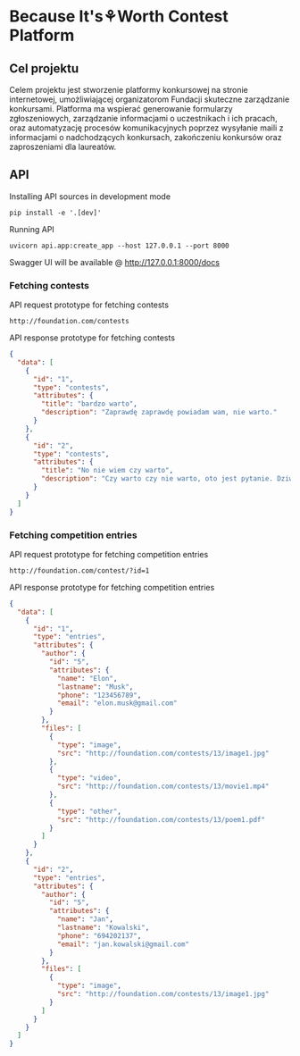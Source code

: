 # Because It's⚘Worth Contest Platform

## Cel projektu

Celem projektu jest stworzenie platformy konkursowej na stronie internetowej, umożliwiającej organizatorom Fundacji skuteczne zarządzanie konkursami. Platforma ma wspierać generowanie formularzy zgłoszeniowych, zarządzanie informacjami o uczestnikach i ich pracach, oraz automatyzację procesów komunikacyjnych poprzez wysyłanie maili z informacjami o nadchodzących konkursach, zakończeniu konkursów oraz zaproszeniami dla laureatów.

## API

Installing API sources in development mode

```commandline
pip install -e '.[dev]'
```

Running API

```commandline
uvicorn api.app:create_app --host 127.0.0.1 --port 8000
```

Swagger UI will be available @ http://127.0.0.1:8000/docs

### Fetching contests

API request prototype for fetching contests

```plaintext
http://foundation.com/contests
```

API response prototype for fetching contests

```json
{
  "data": [
    {
      "id": "1",
      "type": "contests",
      "attributes": {
        "title": "bardzo warto",
        "description": "Zaprawdę zaprawdę powiadam wam, nie warto."
      }
    },
    {
      "id": "2",
      "type": "contests",
      "attributes": {
        "title": "No nie wiem czy warto",
        "description": "Czy warto czy nie warto, oto jest pytanie. Dziwne są te historie za przeproszeniem."
      }
    }
  ]
}
```

### Fetching competition entries

API request prototype for fetching competition entries

```plaintext
http://foundation.com/contest/?id=1
```

API response prototype for fetching competition entries

```json
{
  "data": [
    {
      "id": "1",
      "type": "entries",
      "attributes": {
        "author": {
          "id": "5",
          "attributes": {
            "name": "Elon",
            "lastname": "Musk",
            "phone": "123456789",
            "email": "elon.musk@gmail.com"
          }
        },
        "files": [
          {
            "type": "image",
            "src": "http://foundation.com/contests/13/image1.jpg"
          },
          {
            "type": "video",
            "src": "http://foundation.com/contests/13/movie1.mp4"
          },
          {
            "type": "other",
            "src": "http://foundation.com/contests/13/poem1.pdf"
          }
        ]
      }
    },
    {
      "id": "2",
      "type": "entries",
      "attributes": {
        "author": {
          "id": "5",
          "attributes": {
            "name": "Jan",
            "lastname": "Kowalski",
            "phone": "694202137",
            "email": "jan.kowalski@gmail.com"
          }
        },
        "files": [
          {
            "type": "image",
            "src": "http://foundation.com/contests/13/image1.jpg"
          }
        ]
      }
    }
  ]
}
```
